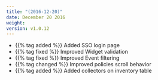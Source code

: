 ```yaml
---
title: "(2016-12-20)"
date: December 20 2016
weight:
version: v1.0.12
---
```


- {{% tag added %}} Added SSO login page
- {{% tag fixed %}} Improved Widget validation
- {{% tag fixed %}} Improved Event filtering
- {{% tag changed %}} Improved policies scroll behavior
- {{% tag added %}} Added collectors on inventory table
